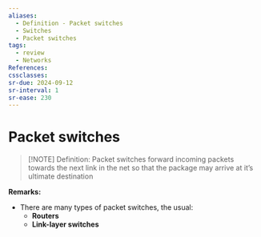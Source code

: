 ```yaml
---
aliases:
  - Definition - Packet switches
  - Switches
  - Packet switches
tags:
  - review
  - Networks
References: 
cssclasses:
sr-due: 2024-09-12
sr-interval: 1
sr-ease: 230
---
```

# Packet switches

> [!NOTE] Definition: 
> Packet switches forward incoming packets towards the next link in the net so that the package may arrive at it’s ultimate destination 

**Remarks:**
+ There are many types of packet switches, the usual: 
	+ **Routers**
	+ **Link-layer switches**

